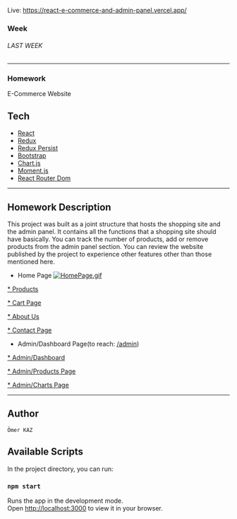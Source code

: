 Live: https://react-e-commerce-and-admin-panel.vercel.app/
### Week

###### LAST WEEK

------------

### Homework

E-Commerce Website

## Tech
- [React]
- [Redux]
- [Redux Persist]
- [Bootstrap]
- [Chart.js]
- [Moment.js]
- [React Router Dom]

------------

## Homework Description

This project was built as a joint structure that hosts the shopping site and the admin panel. It contains all the functions that a shopping site should have basically. You can track the number of products, add or remove products from the admin panel section. You can review the website published by the project to experience other features other than those mentioned here.

* Home Page
[![HomePage.gif](https://s5.gifyu.com/images/HomePage.gif)](https://gifyu.com/image/S3896)


[* Products](https://s4.gifyu.com/images/ProductsPage.gif)


[* Cart Page](https://s5.gifyu.com/images/CartPage.gif)


[* About Us](https://s5.gifyu.com/images/AboutUsPage.gif)


[* Contact Page](https://s5.gifyu.com/images/ContactPage.gif)

* Admin/Dashboard Page(to reach: [/admin](https://react-e-commerce-and-admin-panel.vercel.app/admin))

[* Admin/Dashboard](https://s4.gifyu.com/images/DashboardPage.gif)


[* Admin/Products Page](https://s4.gifyu.com/images/AdminProductsPage.gif)


[* Admin/Charts Page](https://s5.gifyu.com/images/AdminChartsPage.gif)

------------

## Author
```Ömer KAZ```


## Available Scripts

In the project directory, you can run:

### `npm start`

Runs the app in the development mode.\
Open [http://localhost:3000](http://localhost:3000) to view it in your browser.





   [React]: <https://reactjs.org/>
   [Redux]: <https://redux.js.org/>
   [Redux Persist]: <https://github.com/rt2zz/redux-persist>
   [Bootstrap]: <https://getbootstrap.com/>
   [Chart.js]: <hhttps://www.chartjs.org/>
   [React Router Dom]: <https://v5.reactrouter.com/web/guides/quick-start>
   [Moment.js]: <https://momentjs.com/>



